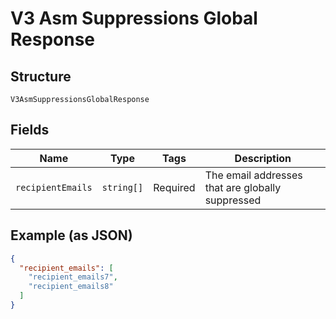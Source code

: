 
# V3 Asm Suppressions Global Response

## Structure

`V3AsmSuppressionsGlobalResponse`

## Fields

| Name | Type | Tags | Description |
|  --- | --- | --- | --- |
| `recipientEmails` | `string[]` | Required | The email addresses that are globally suppressed |

## Example (as JSON)

```json
{
  "recipient_emails": [
    "recipient_emails7",
    "recipient_emails8"
  ]
}
```

